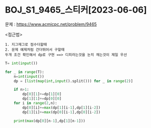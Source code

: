 # BOJ_S1_9465_스티커[2023-06-06] </br>
문제 : https://www.acmicpc.net/problem/9465

<접근법>
```
1. 지그재그로 점수더할때
2. 문제 예제처럼 건더뛰어서 구할때 
두개 조건 확인해서 dp로 구현 ==> 디피라는것을 눈치 채는것이 제일 우선

```
```python
T= int(input())

for _ in range(T):
    n=int(input())
    dp = [list(map(int,input().split())) for _ in range(2)]

    if n>1:
        dp[0][1]+=dp[1][0]
        dp[1][1]+=dp[0][0]
    for i in range(2,n):
        dp[0][i]+=max(dp[1][i-1],dp[1][i-2])
        dp[1][i]+=max(dp[0][i-1],dp[0][i-2])

    print(max(dp[0][n-1],dp[1][n-1]))

```